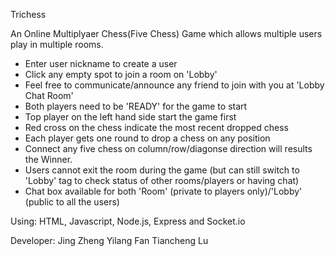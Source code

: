 Trichess

An Online Multiplyaer Chess(Five Chess) Game which allows multiple users play in multiple rooms. 
 - Enter user nickname to create a user
 - Click any empty spot to join a room on 'Lobby'
 - Feel free to communicate/announce any friend to join with you at 'Lobby Chat Room'
 - Both players need to be 'READY' for the game to start
 - Top player on the left hand side start the game first
 - Red cross on the chess indicate the most recent dropped chess
 - Each player gets one round to drop a chess on any position
 - Connect any five chess on column/row/diagonse direction will results the Winner.
 - Users cannot exit the room during the game (but can still switch to 'Lobby' tag to check status of other rooms/players or having chat)
 - Chat box available for both 'Room' (private to players only)/'Lobby' (public to all the users)
 
Using: HTML, Javascript, Node.js, Express and Socket.io

Developer:
Jing Zheng
Yilang Fan
Tiancheng Lu



